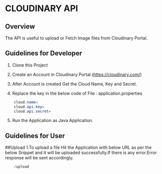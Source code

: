 # CLOUDINARY API

## Overview
The API is useful to upload or Fetch Image files from Cloudinary Portal.

## Guidelines for Developer

1. Clone this Project

2. Create an Account in Cloudinary Portal.(https://cloudinary.com/)

3. After Account is created Get the Cloud Name, Key and Secret.

4. Replace the key in the below code of File : application.properties
```java
	cloud.name=
	cloud.api.key=
	cloud.api.secret=
```
5. Run the Application as Java Application.

## Guidelines for User

##Upload 
1.To upload a file Hit the Application with below URL as per the below Snippet and it will be uploaded successfully.If there is any error.Error response will be sent accordingly.

```java
	/upload
```
